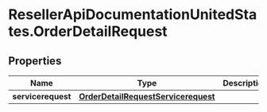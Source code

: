 # ResellerApiDocumentationUnitedStates.OrderDetailRequest

## Properties

Name | Type | Description | Notes
------------ | ------------- | ------------- | -------------
**servicerequest** | [**OrderDetailRequestServicerequest**](OrderDetailRequestServicerequest.md) |  | [optional] 


